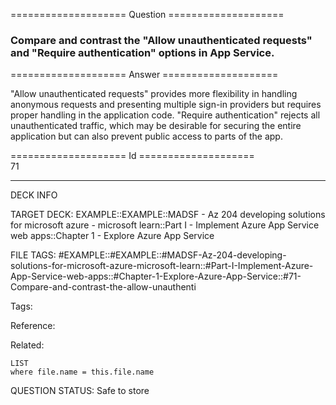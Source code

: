 ==================== Question ====================  

### Compare and contrast the "Allow unauthenticated requests" and "Require authentication" options in App Service.  

==================== Answer ====================  

"Allow unauthenticated requests" provides more flexibility in handling anonymous requests and presenting multiple sign-in providers but requires proper handling in the application code. "Require authentication" rejects all unauthenticated traffic, which may be desirable for securing the entire application but can also prevent public access to parts of the app.

==================== Id ====================  
71

---

DECK INFO

TARGET DECK: EXAMPLE::EXAMPLE::MADSF - Az 204 developing solutions for microsoft azure - microsoft learn::Part I - Implement Azure App Service web apps::Chapter 1 - Explore Azure App Service

FILE TAGS: #EXAMPLE::#EXAMPLE::#MADSF-Az-204-developing-solutions-for-microsoft-azure-microsoft-learn::#Part-I-Implement-Azure-App-Service-web-apps::#Chapter-1-Explore-Azure-App-Service::#71-Compare-and-contrast-the-allow-unauthenti

Tags:

Reference:

Related:

```dataview
LIST
where file.name = this.file.name
```
QUESTION STATUS: Safe to store
